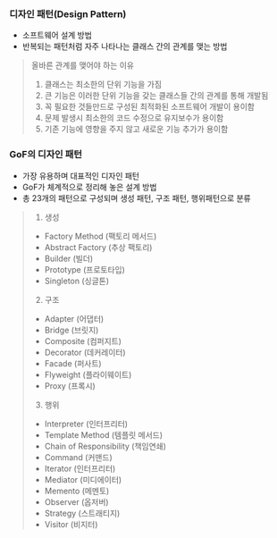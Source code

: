 ### 디자인 패턴(Design Pattern)
* 소프트웨어 설계 방법
* 반복되는 패턴처럼 자주 나타나는 클래스 간의 관계를 맺는 방법

>올바른 관계를 맺어야 하는 이유
> 1. 클래스는 최소한의 단위 기능을 가짐
> 2. 큰 기능은 이러한 단위 기능을 갖는 클래스들 간의 관계를 통해 개발됨
> 3. 꼭 필요한 것들만드로 구성된 최적화된 소프트웨어 개발이 용이함
> 4. 문제 발생시 최소한의 코드 수정으로 유지보수가 용이함
> 5. 기존 기능에 영향을 주지 않고 새로운 기능 추가가 용이함

### GoF의 디자인 패턴
* 가장 유용하며 대표적인 디자인 패턴
* GoF가 체계적으로 정리해 놓은 설계 방법
* 총 23개의 패턴으로 구성되며 생성 패턴, 구조 패턴, 행위패턴으로 분류

>1. 생성
>- Factory Method (팩토리 메서드)
>- Abstract Factory (추상 팩토리)
>- Builder (빌더)
>- Prototype (프로토타입)
>- Singleton (싱글톤)
>2. 구조
>- Adapter (어댑터)
>- Bridge (브릿지)
>- Composite (컴퍼지트)
>- Decorator (데커레이터)
>- Facade (퍼사트)
>- Flyweight (플라이웨이트)
>- Proxy (프록시)
>3. 행위
>- Interpreter (인터프리터)
>- Template Method (템플릿 메서드)
>- Chain of Responsibility (책임연쇄)
>- Command (커맨드)
>- Iterator (인터프리터)
>- Mediator (미디에이터)
>- Memento (메멘토)
>- Observer (옵저버)
>- Strategy (스트래티지)
>- Visitor (비지터)